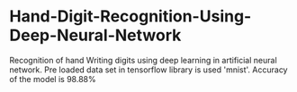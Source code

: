 # Hand-Digit-Recognition-Using-Deep-Neural-Network
Recognition of hand Writing digits using deep learning in artificial neural network. Pre loaded data set in tensorflow library is used 'mnist'. Accuracy of the model is 98.88%
